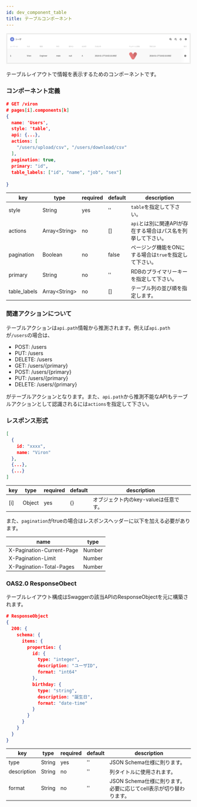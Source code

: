 ```yaml
---
id: dev_component_table
title: テーブルコンポーネント
---
```


![component_tabble](./assets/component_table.png)

テーブルレイアウトで情報を表示するためのコンポーネントです。

### コンポーネント定義

```json
# GET /viron
# pages[i].components[k]
{
  name: 'Users',
  style: 'table',
  api: {...},
  actions: [
    "/users/upload/csv", "/users/download/csv"
  ],
  pagination: true,
  primary: "id",
  table_labels: ["id", "name", "job", "sex"]

}
```

| key | type | required | default | description |
| ---- | ---- | -------- | ------- | ----------- |
| style | String | yes | '' | `table`を指定して下さい。 |
| actions | Array\<String\> | no | [] | `api`とは別に関連APIが存在する場合はパス名を列挙して下さい。 |
| pagination | Boolean | no | false | ページング機能をONにする場合は`true`を指定して下さい。 |
| primary | String | no | '' | RDBのプライマリーキーを指定して下さい。 |
| table_labels | Array\<String\> | no | [] | テーブル列の並び順を指定します。 |

### 関連アクションについて

テーブルアクションは`api.path`情報から推測されます。例えば`api.path`が`/users`の場合は、

- POST: /users
- PUT: /users
- DELETE: /users
- GET: /users/{primary}
- POST: /users/{primary}
- PUT: /users/{primary}
- DELETE: /users/{primary}

がテーブルアクションとなります。また、`api.path`から推測不能なAPIもテーブルアクションとして認識されるには`actions`を指定して下さい。

### レスポンス形式

```json
[
  {
    id: "xxxx",
    name: "Viron"
  },
  {...},
  {...}
]
```

| key | type | required | default | description |
| ---- | ---- | -------- | ------- | ----------- |
| [i] | Object | yes | {} | オブジェクト内のkey-valueは任意です。 |

また、`pagination`がtrueの場合はレスポンスヘッダーに以下を加える必要があります。

| name | type |
| ---- | ---- |
| X-Pagination-Current-Page | Number |
| X-Pagination-Limit | Number |
| X-Pagination-Total-Pages | Number |

### OAS2.0 ResponseObect

テーブルレイアウト構成はSwaggerの該当APIのResponseObjectを元に構築されます。

```json
# ResponseObject
{
  200: {
    schema: {
      items: {
        properties: {
          id: {
            type: "integer",
            description: "ユーザID",
            format: "int64"
          },
          birthday: {
            type: "string",
            description: "誕生日",
            format: "date-time"
          }
        }
      }
    }
  }
}
```

| key | type | required | default | description |
| ---- | ---- | -------- | ------- | ----------- |
| type | String | yes | '' | JSON Schema仕様に則ります。 |
| description | String | no | '' | 列タイトルに使用されます。 |
| format | String | no | '' | JSON Schema仕様に則ります。 必要に応じてcell表示が切り替わります。|
